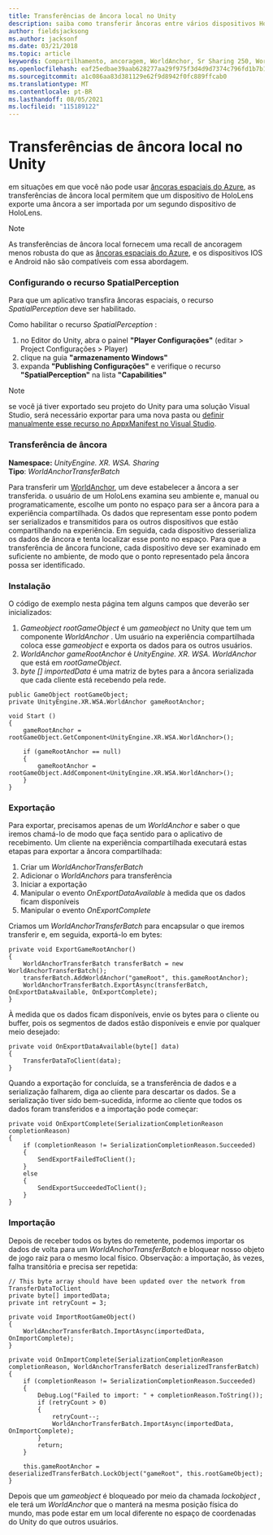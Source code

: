 ```yaml
---
title: Transferências de âncora local no Unity
description: saiba como transferir âncoras entre vários dispositivos HoloLens em um aplicativo do Unity mixed reality.
author: fieldsjacksong
ms.author: jacksonf
ms.date: 03/21/2018
ms.topic: article
keywords: Compartilhamento, ancoragem, WorldAnchor, Sr Sharing 250, WorldAnchorTransferBatch, SpatialPerception, transferência, transferência de âncora local, exportação de ancoragem, importação de âncora
ms.openlocfilehash: eaf25edbae39aab628277aa29f975f3d4d9d7374c796fd1b7b159053d4a46b95
ms.sourcegitcommit: a1c086aa83d381129e62f9d8942f0fc889ffcab0
ms.translationtype: MT
ms.contentlocale: pt-BR
ms.lasthandoff: 08/05/2021
ms.locfileid: "115189122"
---
```

# <a name="local-anchor-transfers-in-unity"></a>Transferências de âncora local no Unity

em situações em que você não pode usar <a href="/azure/spatial-anchors" target="_blank">âncoras espaciais do Azure</a>, as transferências de âncora local permitem que um dispositivo de HoloLens exporte uma âncora a ser importada por um segundo dispositivo de HoloLens.

>[!NOTE]
>As transferências de âncora local fornecem uma recall de ancoragem menos robusta do que as <a href="/azure/spatial-anchors" target="_blank">âncoras espaciais do Azure</a>, e os dispositivos IOS e Android não são compatíveis com essa abordagem.

### <a name="setting-the-spatialperception-capability"></a>Configurando o recurso SpatialPerception

Para que um aplicativo transfira âncoras espaciais, o recurso *SpatialPerception* deve ser habilitado.

Como habilitar o recurso *SpatialPerception* :
1. no Editor do Unity, abra o painel **"Player Configurações"** (editar > Project Configurações > Player)
2. clique na guia **"armazenamento Windows"**
3. expanda **"Publishing Configurações"** e verifique o recurso **"SpatialPerception"** na lista **"Capabilities"**

>[!NOTE]
>se você já tiver exportado seu projeto do Unity para uma solução Visual Studio, será necessário exportar para uma nova pasta ou [definir manualmente esse recurso no AppxManifest no Visual Studio](local-anchor-transfers-in-directx.md#set-up-your-app-to-use-the-spatialperception-capability).

### <a name="anchor-transfer"></a>Transferência de âncora

**Namespace:** *UnityEngine. XR. WSA. Sharing*<br>
**Tipo**: *WorldAnchorTransferBatch*

Para transferir um [WorldAnchor](../develop/unity/coordinate-systems-in-unity.md), um deve estabelecer a âncora a ser transferida. o usuário de um HoloLens examina seu ambiente e, manual ou programaticamente, escolhe um ponto no espaço para ser a âncora para a experiência compartilhada. Os dados que representam esse ponto podem ser serializados e transmitidos para os outros dispositivos que estão compartilhando na experiência. Em seguida, cada dispositivo desserializa os dados de âncora e tenta localizar esse ponto no espaço. Para que a transferência de âncora funcione, cada dispositivo deve ser examinado em suficiente no ambiente, de modo que o ponto representado pela âncora possa ser identificado.

### <a name="setup"></a>Instalação

O código de exemplo nesta página tem alguns campos que deverão ser inicializados:
1. *Gameobject rootGameObject* é um *gameobject* no Unity que tem um componente *WorldAnchor* . Um usuário na experiência compartilhada coloca esse *gameobject* e exporta os dados para os outros usuários.
2. *WorldAnchor gameRootAnchor* é *UnityEngine. XR. WSA. WorldAnchor* que está em *rootGameObject*.
3. *byte [] importedData* é uma matriz de bytes para a âncora serializada que cada cliente está recebendo pela rede.

```
public GameObject rootGameObject;
private UnityEngine.XR.WSA.WorldAnchor gameRootAnchor;

void Start ()
{
    gameRootAnchor = rootGameObject.GetComponent<UnityEngine.XR.WSA.WorldAnchor>();

    if (gameRootAnchor == null)
    {
        gameRootAnchor = rootGameObject.AddComponent<UnityEngine.XR.WSA.WorldAnchor>();
    }
}
```

### <a name="exporting"></a>Exportação

Para exportar, precisamos apenas de um *WorldAnchor* e saber o que iremos chamá-lo de modo que faça sentido para o aplicativo de recebimento. Um cliente na experiência compartilhada executará estas etapas para exportar a âncora compartilhada:
1. Criar um *WorldAnchorTransferBatch*
2. Adicionar o *WorldAnchors* para transferência
3. Iniciar a exportação
4. Manipular o evento *OnExportDataAvailable* à medida que os dados ficam disponíveis
5. Manipular o evento *OnExportComplete*

Criamos um *WorldAnchorTransferBatch* para encapsular o que iremos transferir e, em seguida, exportá-lo em bytes:

```
private void ExportGameRootAnchor()
{
    WorldAnchorTransferBatch transferBatch = new WorldAnchorTransferBatch();
    transferBatch.AddWorldAnchor("gameRoot", this.gameRootAnchor);
    WorldAnchorTransferBatch.ExportAsync(transferBatch, OnExportDataAvailable, OnExportComplete);
}
```

À medida que os dados ficam disponíveis, envie os bytes para o cliente ou buffer, pois os segmentos de dados estão disponíveis e envie por qualquer meio desejado:

```
private void OnExportDataAvailable(byte[] data)
{
    TransferDataToClient(data);
}
```

Quando a exportação for concluída, se a transferência de dados e a serialização falharem, diga ao cliente para descartar os dados. Se a serialização tiver sido bem-sucedida, informe ao cliente que todos os dados foram transferidos e a importação pode começar:

```
private void OnExportComplete(SerializationCompletionReason completionReason)
{
    if (completionReason != SerializationCompletionReason.Succeeded)
    {
        SendExportFailedToClient();
    }
    else
    {
        SendExportSucceededToClient();
    }
}
```

### <a name="importing"></a>Importação

Depois de receber todos os bytes do remetente, podemos importar os dados de volta para um *WorldAnchorTransferBatch* e bloquear nosso objeto de jogo raiz para o mesmo local físico. Observação: a importação, às vezes, falha transitória e precisa ser repetida:

```
// This byte array should have been updated over the network from TransferDataToClient
private byte[] importedData;
private int retryCount = 3;

private void ImportRootGameObject()
{
    WorldAnchorTransferBatch.ImportAsync(importedData, OnImportComplete);
}

private void OnImportComplete(SerializationCompletionReason completionReason, WorldAnchorTransferBatch deserializedTransferBatch)
{
    if (completionReason != SerializationCompletionReason.Succeeded)
    {
        Debug.Log("Failed to import: " + completionReason.ToString());
        if (retryCount > 0)
        {
            retryCount--;
            WorldAnchorTransferBatch.ImportAsync(importedData, OnImportComplete);
        }
        return;
    }

    this.gameRootAnchor = deserializedTransferBatch.LockObject("gameRoot", this.rootGameObject);
}
```

Depois que um *gameobject* é bloqueado por meio da chamada *lockobject* , ele terá um *WorldAnchor* que o manterá na mesma posição física do mundo, mas pode estar em um local diferente no espaço de coordenadas do Unity do que outros usuários.
